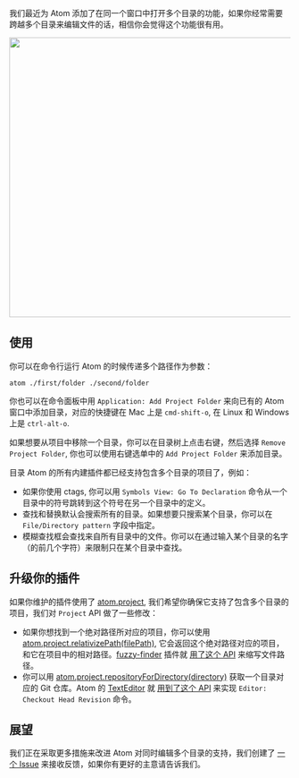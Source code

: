我们最近为 Atom 添加了在同一个窗口中打开多个目录的功能，如果你经常需要跨越多个目录来编辑文件的话，相信你会觉得这个功能很有用。

<img src="http://atom-china.org/uploads/default/48/071193e115443960.png" width="544" height="500"> 

## 使用

你可以在命令行运行 Atom 的时候传递多个路径作为参数：

```
atom ./first/folder ./second/folder
```

你也可以在命令面板中用 `Application: Add Project Folder` 来向已有的 Atom 窗口中添加目录，对应的快捷键在 Mac 上是 `cmd-shift-o`, 在 Linux 和 Windows 上是 `ctrl-alt-o`.

如果想要从项目中移除一个目录，你可以在目录树上点击右键，然后选择 `Remove Project Folder`, 你也可以使用右键选单中的 `Add Project Folder` 来添加目录。

目录 Atom 的所有内建插件都已经支持包含多个目录的项目了，例如：

* 如果你使用 ctags, 你可以用 `Symbols View: Go To Declaration` 命令从一个目录中的符号跳转到这个符号在另一个目录中的定义。
* 查找和替换默认会搜索所有的目录。如果想要只搜索某个目录，你可以在 `File/Directory pattern` 字段中指定。
* 模糊查找框会查找来自所有目录中的文件。你可以在通过输入某个目录的名字（的前几个字符）来限制只在某个目录中查找。

## 升级你的插件

如果你维护的插件使用了 [atom.project](https://atom.io/docs/api/latest/Project), 我们希望你确保它支持了包含多个目录的项目，我们对 `Project` API 做了一些修改：

* 如果你想找到一个绝对路径所对应的项目，你可以使用 [atom.project.relativizePath(filePath)](https://atom.io/docs/api/latest/Project#instance-relativizePath), 它会返回这个绝对路径对应的项目，和它在项目中的相对路径。[fuzzy-finder](https://github.com/atom/fuzzy-finder) 插件就 [用了这个 API](https://github.com/atom/fuzzy-finder/blob/5a9c0a4f26691f723571bc3b68f15e4938aa8cf0/lib/fuzzy-finder-view.coffee#L153) 来缩写文件路径。
* 你可以用 [atom.project.repositoryForDirectory(directory)](https://atom.io/docs/api/latest/Project#instance-repositoryForDirectory) 获取一个目录对应的 Git 仓库。Atom 的 [TextEditor](https://atom.io/docs/api/latest/TextEditor) 就 [用到了这个 API](https://github.com/atom/atom/blob/74a627d41b41ce39e0a5ad43a08dbd4ce2a46fcc/src/text-editor.coffee#L593) 来实现 `Editor: Checkout Head Revision` 命令。

## 展望

我们正在采取更多措施来改进 Atom 对同时编辑多个目录的支持，我们创建了 [一个 Issue](https://github.com/atom/atom/issues/5728) 来接收反馈，如果你有更好的主意请告诉我们。
